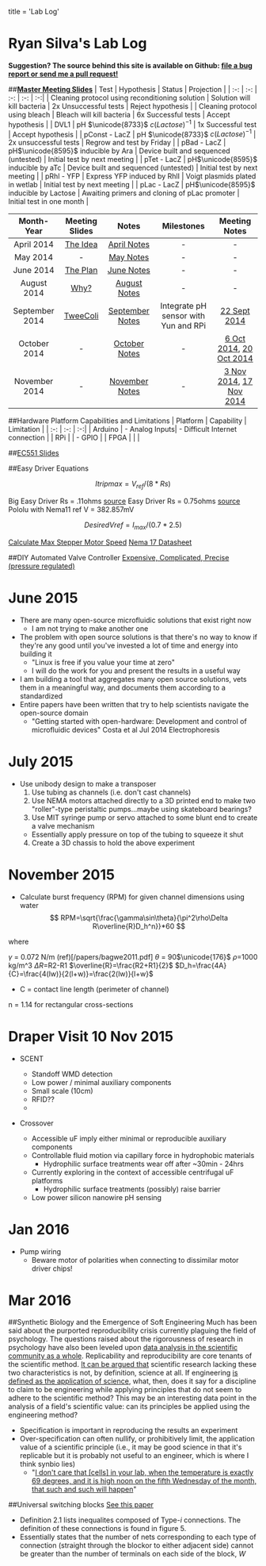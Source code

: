title = 'Lab Log'

# Ryan Silva's Lab Log

**Suggestion?  The source behind this site is available on Github: [file a bug report or send me a pull request!](https://github.com/sivwizinbiznilva/web/issues)**

##[**Master Meeting Slides**](http://slides.ryanjsilva.com/slides/update)
| Test | Hypothesis | Status | Projection |
| :-: | :-: | :-: | :-: | :-:|
| Cleaning protocol using reconditioning solution | Solution will kill bacteria | 2x Unsuccessful tests | Reject hypothesis |
| Cleaning protocol using bleach | Bleach will kill bacteria | 6x Successful tests | Accept hypothesis |
| DVL1 | pH $\unicode{8733}$ $c(Lactose)^{-1}$ | 1x Successful test | Accept hypothesis | 
| pConst - LacZ | pH $\unicode{8733}$ $c(Lactose)^{-1}$ | 2x unsuccessful tests | Regrow and test by Friday | 
| pBad - LacZ | pH$\unicode{8595}$ inducible by Ara | Device built and sequenced (untested) | Initial test by next meeting |
| pTet - LacZ | pH$\unicode{8595}$ inducible by aTc | Device built and sequenced (untested) | Initial test by next meeting | 
| pRhl - YFP | Express YFP induced by RhlI | Voigt plasmids plated in wetlab | Initial test by next meeting |
| pLac - LacZ | pH$\unicode{8595}$ inducible by Lactose | Awaiting primers and cloning of pLac promoter | Initial test in one month |

| Month-Year | Meeting Slides | Notes | Milestones | Meeting Notes|
| :-: | :-: | :-: | :-: | :-: |
| April 2014 | [The Idea](http://slides.ryanjsilva.com/slides/idea) | [April Notes](/notes/April2014.html) | - | - |
| May 2014 | - | [May Notes](/notes/May2014.html) | - | - |
| June 2014 | [The Plan](http://slides.ryanjsilva.com/slides/plan) | [June Notes](/notes/June2014.html)| - | - |
| August 2014 | [Why?](http://slides.ryanjsilva.com/slides/why) | [August Notes](/notes/August2014.html) | - | - |
| September 2014 | [TweeColi](http://slides.ryanjsilva.com/slides/tweecoli) | [September Notes](/notes/September2014.html) | Integrate pH sensor with Yun and RPi | [22 Sept 2014](/notes/meeting/22Sept2014.html) |
| October 2014 | - | [October Notes](/notes/Oct2014.html) | -  | [6 Oct 2014](/notes/meeting/6Oct2014.html), [20 Oct 2014](/notes/meeting/20Oct2014.html) |
| November 2014 | - | [November Notes](/notes/Nov2014.html) | - | [3 Nov 2014](/notes/meeting/3Nov2014.html), [17 Nov 2014](/notes/meeting/17Nov2014.html) |

##Hardware Platform Capabilities and Limitations
| Platform | Capability | Limitation |
| :-: | :-: | :-:|
| Arduino | - Analog Inputs| - Difficult Internet connection |
| RPi | | - GPIO |
| FPGA | | |

##[EC551 Slides](http://slides.ryanjsilva.com/slides/EC551)

##Easy Driver Equations

$$
Itripmax=V_{ref}/(8*Rs)
$$

Big Easy Driver Rs = .11ohms [source](http://www.schmalzhaus.com/BigEasyDriver/BigEasyDriver_UserManal.pdf)
Easy Driver Rs = 0.75ohms [source](https://forum.sparkfun.com/viewtopic.php?f=14&t=39610)
Pololu with Nema11 ref V = 382.857mV

$$
DesiredVref=I_{max}/(0.7*2.5)
$$

[Calculate Max Stepper Motor Speed](http://www.daycounter.com/Calculators/Stepper-Motor-Calculator.phtml)
[Nema 17 Datasheet](http://www.fasttobuy.com/42hs4013a4-sumtor-twophase-stepper-motor-42byg-new_p24104.html)

##DIY Automated Valve Controller
[Expensive, Complicated, Precise (pressure regulated)](https://sites.google.com/site/rafaelsmicrofluidicspage/valve-controllers)

# June 2015
- There are many open-source microfluidic solutions that exist right now
  - I am not trying to make another one
- The problem with open source solutions is that there's no way to know if they're any good until you've invested a lot of time and energy into building it
  - "Linux is free if you value your time at zero"
  - I will do the work for you and present the results in a useful way
- I am building a tool that aggregates many open source solutions, vets them in a meaningful way, and documents them according to a standardized
- Entire papers have been written that try to help scientists navigate the open-source domain
  - "Getting started with open-hardware: Development and control of microfluidic devices" Costa et al Jul 2014 Electrophoresis

# July 2015
- Use unibody design to make a transposer
  1. Use tubing as channels (i.e. don't cast channels)
  2. Use NEMA motors attached directly to a 3D printed end to make two "roller"-type peristaltic pumps...maybe using skateboard bearings?
  3. Use MIT syringe pump or servo attached to some blunt end to create a valve mechanism
    - Essentially apply pressure on top of the tubing to squeeze it shut
  4. Create a 3D chassis to hold the above experiment

# November 2015
- Calculate burst frequency (RPM) for given channel dimensions using water
$$
RPM=\sqrt{\frac{\gamma\sin\theta}{\pi^2\rho\Delta R\overline{R}D_h^n}}*60
$$

where

$\gamma$ = 0.072 N/m (ref)[/papers/bagwe2011.pdf]
$\theta$ = 90$\unicode{176}$ 
$\rho$=1000 kg/m^3
$\Delta R$=R2-R1
$\overline{R}=\frac{R2+R1}{2}$
$D_h=\frac{4A}{C}=\frac{4(lw)}{2(l+w)}=\frac{2(lw)}{l+w}$

  - C = contact line length (perimeter of channel)

n = 1.14 for rectangular cross-sections

# Draper Visit 10 Nov 2015

- SCENT
  - Standoff WMD detection
  - Low power / minimal auxiliary components
  - Small scale (10cm)
  - RFID??
  - 

- Crossover
  - Accessible uF imply either minimal or reproducible auxiliary components
  - Controllable fluid motion via capillary force in hydrophobic materials
    - Hydrophilic surface treatments wear off after ~30min - 24hrs
  - Currently exploring in the context of accessible centrifugal uF platforms
    - Hydrophilic surface treatments (possibly) raise barrier 
  - Low power silicon nanowire pH sensing
   
# Jan 2016
- Pump wiring
  - Beware motor of polarities when connecting to dissimilar motor driver chips!

# Mar 2016
##Synthetic Biology and the Emergence of Soft Engineering
Much has been said about the purported reproducibility crisis currently plaguing the field of psychology. The questions raised about the rigorousness of research in psychology have also been leveled upon [data analysis in the scientific community as a whole](http://onlinelibrary.wiley.com/doi/10.1111/j.1740-9713.2015.00827.x/pdf). Replicability and reproducibility are core tenants of the scientific method. [It can be argued that](http://pps.sagepub.com/content/10/6/886.full) scientific research lacking these two characteristics is not, by definition, science at all. If engineering [is defined as the application of science](http://www.britannica.com/technology/engineering), what, then, does it say for a discipline to claim to be engineering while applying principles that do not seem to adhere to the scientific method? This may be an interesting data point in the analysis of a field's scientific value: can its principles be applied using the engineering method?

- Specification is important in reproducing the results an experiment
- Over-specification can often nullify, or prohibitively limit, the application value of a scientific principle (i.e., it may be good science in that it's replicable but it is probably not useful to an engineer, which is where I think synbio lies)
  - "[I don't care that [cells] in your lab, when the temperature is exactly 69 degrees, and it is high noon on the fifth Wednesday of the month, that such and such will happen](http://www.wired.com/2016/03/psychology-crisis-whether-crisis/)"

##Universal switching blocks
[See this paper](http://delivery.acm.org/10.1145/230000/225886/p80-chang.pdf?ip=128.197.164.56&id=225886&acc=ACTIVE%20SERVICE&key=73B3886B1AEFC4BB.786B8A3DF006C606.4D4702B0C3E38B35.4D4702B0C3E38B35&CFID=761723843&CFTOKEN=24770461&__acm__=1457976578_af3ab1044123ea2fd103adee0d857681)
- Definition 2.1 lists inequalites composed of Type-$i$ connections. The definition of these connections is found in figure 5.
- Essentially states that the number of nets corresponding to each type of connection (straight through the blockor to either adjacent side) cannot be greater than the number of terminals on each side of the block, $W$

